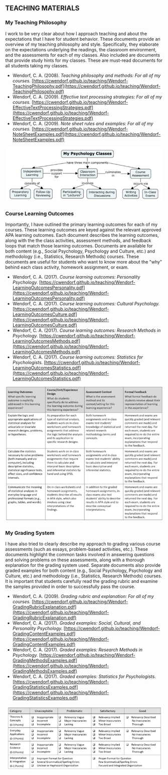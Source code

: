 ## TEACHING MATERIALS

### My Teaching Philosophy

I work to be very clear about how I approach teaching and about the expectations that I have for student behavior. These documents provide an overview of my teaching philosophy and style. Specifically, they elaborate on the expectations underlying the readings, the classroom environment, and the assessments for each of my classes. Also included are documents that provide study hints for my classes. These are must-read documents for all students taking my classes.

- Wendorf, C. A. (2008). *Teaching philosophy and methods: For all of my courses.* [https://cwendorf.github.io/teaching/Wendorf-TeachingPhilosophy.pdf](https://cwendorf.github.io/teaching/Wendorf-TeachingPhilosophy.pdf)
- Wendorf, C. A. (2009). *Effective text processing strategies: For all of my courses.* [https://cwendorf.github.io/teaching/Wendorf-EffectiveTextProcessingStrategies.pdf](https://cwendorf.github.io/teaching/Wendorf-EffectiveTextProcessingStrategies.pdf)
- Wendorf, C. A. (2009). *Note sheet rules and examples: For all of my courses.* [https://cwendorf.github.io/teaching/Wendorf-NoteSheetExamples.pdf](https://cwendorf.github.io/teaching/Wendorf-NoteSheetExamples.pdf)

<p align="center" class=icon><kbd><img src="ComponentChart.jpg"></kbd></p>

### Course Learning Outcomes

Importantly, I have outlined the primary learning outcomes for each of my courses. These learning outcomes are keyed against the relevant approved APA learning outcomes. Each document describes the learning outcomes, along with the the class activities, assessment methods, and feedback loops that match those learning outcomes. Documents are available for both content (e.g., Social Psychology, Psychology and Culture, etc.) and methodology (i.e., Statistics, Research Methods) courses. These documents are useful for students who want to know more about the "why" behind each class activity, homework assignment, or exam.

- Wendorf, C. A. (2017). *Course learning outcomes: Personality Psychology.* [https://cwendorf.github.io/teaching/Wendorf-LearningOutcomesPersonality.pdf](https://cwendorf.github.io/teaching/Wendorf-LearningOutcomesPersonality.pdf)
- Wendorf, C. A. (2017). *Course learning outcomes: Cultural Psychology.* [https://cwendorf.github.io/teaching/Wendorf-LearningOutcomesCulture.pdf](https://cwendorf.github.io/teaching/Wendorf-LearningOutcomesCulture.pdf)
- Wendorf, C. A. (2017). *Course learning outcomes: Research Methods in Psychology.* [https://cwendorf.github.io/teaching/Wendorf-LearningOutcomesMethods.pdf](https://cwendorf.github.io/teaching/Wendorf-LearningOutcomesMethods.pdf)
- Wendorf, C. A. (2017). *Course learning outcomes: Statistics for Psychologists.* [https://cwendorf.github.io/teaching/Wendorf-LearningOutcomesStatistics.pdf](https://cwendorf.github.io/teaching/Wendorf-LearningOutcomesStatistics.pdf)

<p align="center" class=icon><kbd><img src="LearningOutcomes.jpg"></kbd></p>

### My Grading System

I have also tried to clearly describe my approach to grading various course assessments (such as essays, problem-based activities, etc.). These documents highlight the common tasks involved in answering questions and solving problems on these assessments, along with a thorough explanation for the grading system used. Separate documents also provide graded examples for both content (e.g., Social Psychology, Psychology and Culture, etc.) and methodology (i.e., Statistics, Research Methods) courses. It is important that students carefully read the grading rubric and examine the samples provided in order to successfully pass the course.

- Wendorf, C. A. (2009). *Grading rubric and explanation: For all of my courses.* [https://cwendorf.github.io/teaching/Wendorf-GradingRubricExplanation.pdf](https://cwendorf.github.io/teaching/Wendorf-GradingRubricExplanation.pdf)
- Wendorf, C. A. (2017). *Graded examples: Social, Cultural, and Personality Psychology.* [https://cwendorf.github.io/teaching/Wendorf-GradingContentExamples.pdf](https://cwendorf.github.io/teaching/Wendorf-GradingContentExamples.pdf)
- Wendorf, C. A. (2017). *Graded examples: Research Methods in Psychology.* [https://cwendorf.github.io/teaching/Wendorf-GradingMethodsExamples.pdf](https://cwendorf.github.io/teaching/Wendorf-GradingMethodsExamples.pdf)
- Wendorf, C. A. (2017). *Graded examples: Statistics for Psychologists.* [https://cwendorf.github.io/teaching/Wendorf-GradingStatisticsExamples.pdf](https://cwendorf.github.io/teaching/Wendorf-GradingStatisticsExamples.pdf)

<p align="center" class=icon><kbd><img src="GradingRubric.jpg"></kbd></p>
